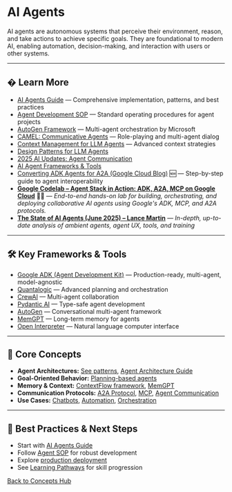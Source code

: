 # AI Agents

AI agents are autonomous systems that perceive their environment, reason, and take actions to achieve specific goals. They are foundational to modern AI, enabling automation, decision-making, and interaction with users or other systems.

---




## � Learn More

- [AI Agents Guide](../guides/ai-agents.md) — Comprehensive implementation, patterns, and best practices
- [Agent Development SOP](../guides/agent-development/sop_ai_agent.md) — Standard operating procedures for agent projects
- [AutoGen Framework](../reference/techniques/autogen/README.md) — Multi-agent orchestration by Microsoft
- [CAMEL: Communicative Agents](../reference/techniques/camel/README.md) — Role-playing and multi-agent dialog
- [Context Management for LLM Agents](../reference/technical-articles/2025-06-29-context-management-llm-agents.md) — Advanced context strategies
- [Design Patterns for LLM Agents](../reference/techniques/dessign_patterns_for_llm_applications/README.md#agent-patterns)
- [2025 AI Updates: Agent Communication](../reference/2025-ai-updates.md#1-agent-communication-revolution)
- [AI Agent Frameworks & Tools](../tools/ai-tools-master-directory.md#ai-agent-frameworks)
- [Converting ADK Agents for A2A (Google Cloud Blog)](../guides/agent-development/adk-to-a2a-guide.md) 🆕 — Step-by-step guide to agent interoperability
- **[Google Codelab – Agent Stack in Action: ADK, A2A, MCP on Google Cloud](https://codelabs.developers.google.com/instavibe-adk-multi-agents/instructions#0)** 🧑‍💻 — *End-to-end hands-on lab for building, orchestrating, and deploying collaborative AI agents using Google's ADK, MCP, and A2A protocols.*
- **[The State of AI Agents (June 2025) – Lance Martin](https://rlancemartin.github.io/2025/06/10/aie/)** — *In-depth, up-to-date analysis of ambient agents, agent UX, tools, and training*

---

## 🛠️ Key Frameworks & Tools

- [Google ADK (Agent Development Kit)](https://google.github.io/adk-docs/) — Production-ready, multi-agent, model-agnostic
- [Quantalogic](https://github.com/quantalogic/quantalogic) — Advanced planning and orchestration
- [CrewAI](https://github.com/joaomdmoura/crewAI) — Multi-agent collaboration
- [Pydantic AI](https://ai.pydantic.dev/agents/) — Type-safe agent development
- [AutoGen](https://microsoft.github.io/autogen/) — Conversational multi-agent framework
- [MemGPT](https://memgpt.ai/) — Long-term memory for agents
- [Open Interpreter](https://github.com/KillianLucas/open-interpreter/) — Natural language computer interface

---

## 🧠 Core Concepts

- **Agent Architectures:** [See patterns](../reference/techniques/dessign_patterns_for_llm_applications/README.md#agent-patterns), [Agent Architecture Guide](../guides/ai-agents.md#🏗️-agent-architecture-patterns)
- **Goal-Oriented Behavior:** [Planning-based agents](../guides/ai-agents.md#2-planning-based-agents)
- **Memory & Context:** [ContextFlow framework](../reference/technical-articles/2025-06-29-context-management-llm-agents.md), [MemGPT](https://memgpt.ai/)
- **Communication Protocols:** [A2A Protocol](https://github.com/google/A2A/), [MCP](https://modelcontextprotocol.io/), [Agent Communication](../reference/2025-ai-updates.md#1-agent-communication-revolution)
- **Use Cases:** [Chatbots](../reference/techniques/dessign_patterns_for_llm_applications/README.md#chatbot-agent), [Automation](../guides/ai-agents.md#build-ai-apps), [Orchestration](../guides/ai-agents.md#multi-agent-orchestration)

---

## 🚀 Best Practices & Next Steps

- Start with [AI Agents Guide](../guides/ai-agents.md)
- Follow [Agent SOP](../guides/agent-development/sop_ai_agent.md) for robust development
- Explore [production deployment](../guides/deployment.md)
- See [Learning Pathways](../learning/README.md#developer-path) for skill progression

[Back to Concepts Hub](./README.md)
